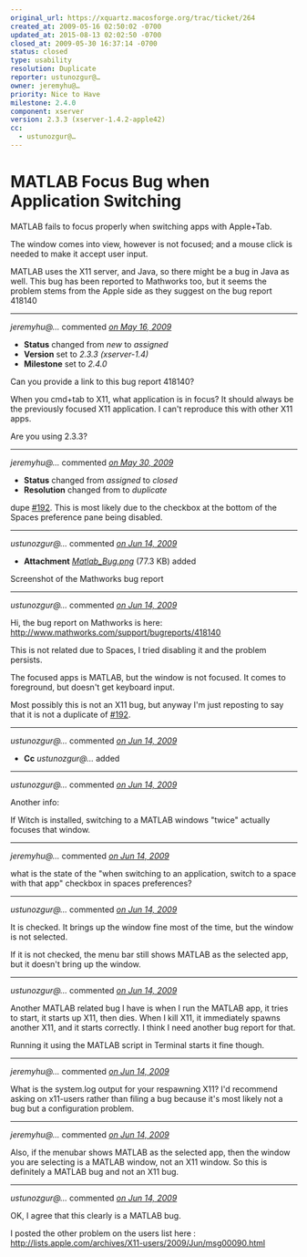 ```yaml
---
original_url: https://xquartz.macosforge.org/trac/ticket/264
created_at: 2009-05-16 02:50:02 -0700
updated_at: 2015-08-13 02:02:50 -0700
closed_at: 2009-05-30 16:37:14 -0700
status: closed
type: usability
resolution: Duplicate
reporter: ustunozgur@…
owner: jeremyhu@…
priority: Nice to Have
milestone: 2.4.0
component: xserver
version: 2.3.3 (xserver-1.4.2-apple42)
cc:
  - ustunozgur@…
---
```


MATLAB Focus Bug when Application Switching
===========================================


MATLAB fails to focus properly when switching apps with Apple+Tab.

The window comes into view, however is not focused; and a mouse click is needed to make it accept user input.

MATLAB uses the X11 server, and Java, so there might be a bug in Java as well. This bug has been reported to Mathworks too, but it seems the problem stems from the Apple side as they suggest on the bug report 418140



---

*jeremyhu@…* commented *[on May 16, 2009](https://xquartz.macosforge.org/trac/ticket/264#comment:1 "May 16, 2009 at 12:33 PM PDT")*

-   **Status** changed from *new* to *assigned*
-   **Version** set to *2.3.3 (xserver-1.4)*
-   **Milestone** set to *2.4.0*

Can you provide a link to this bug report 418140?

When you cmd+tab to X11, what application is in focus? It should always be the previously focused X11 application. I can't reproduce this with other X11 apps.

Are you using 2.3.3?



---

*jeremyhu@…* commented *[on May 30, 2009](https://xquartz.macosforge.org/trac/ticket/264#comment:2 "May 30, 2009 at 4:37 PM PDT")*

-   **Status** changed from *assigned* to *closed*
-   **Resolution** changed from to *duplicate*

dupe [\#⁠192](https://xquartz.macosforge.org/trac/ticket/192). This is most likely due to the checkbox at the bottom of the Spaces preference pane being disabled.



---

*ustunozgur@…* commented *[on Jun 14, 2009](https://xquartz.macosforge.org/trac/attachment/ticket/264/Matlab_Bug.png "June 14, 2009 at 4:01 AM PDT")*

-   **Attachment** *[Matlab\_Bug.png](../attachment/ticket/264/Matlab_Bug.png)* (77.3 KB) added

Screenshot of the Mathworks bug report



---

*ustunozgur@…* commented *[on Jun 14, 2009](https://xquartz.macosforge.org/trac/ticket/264#comment:3 "June 14, 2009 at 4:02 AM PDT")*

Hi, the bug report on Mathworks is here: <http://www.mathworks.com/support/bugreports/418140>

This is not related due to Spaces, I tried disabling it and the problem persists.

The focused apps is MATLAB, but the window is not focused. It comes to foreground, but doesn't get keyboard input.

Most possibly this is not an X11 bug, but anyway I'm just reposting to say that it is not a duplicate of [\#⁠192](https://xquartz.macosforge.org/trac/ticket/192).



---

*ustunozgur@…* commented *[on Jun 14, 2009](https://xquartz.macosforge.org/trac/ticket/264#comment:4 "June 14, 2009 at 4:03 AM PDT")*

-   **Cc** *ustunozgur@…* added



---

*ustunozgur@…* commented *[on Jun 14, 2009](https://xquartz.macosforge.org/trac/ticket/264#comment:5 "June 14, 2009 at 4:19 AM PDT")*

Another info:

If Witch is installed, switching to a MATLAB windows "twice" actually focuses that window.



---

*jeremyhu@…* commented *[on Jun 14, 2009](https://xquartz.macosforge.org/trac/ticket/264#comment:6 "June 14, 2009 at 7:25 AM PDT")*

what is the state of the "when switching to an application, switch to a space with that app" checkbox in spaces preferences?



---

*ustunozgur@…* commented *[on Jun 14, 2009](https://xquartz.macosforge.org/trac/ticket/264#comment:7 "June 14, 2009 at 7:27 AM PDT")*

It is checked. It brings up the window fine most of the time, but the window is not selected.

If it is not checked, the menu bar still shows MATLAB as the selected app, but it doesn't bring up the window.



---

*ustunozgur@…* commented *[on Jun 14, 2009](https://xquartz.macosforge.org/trac/ticket/264#comment:8 "June 14, 2009 at 7:29 AM PDT")*

Another MATLAB related bug I have is when I run the MATLAB app, it tries to start, it starts up X11, then dies. When I kill X11, it immediately spawns another X11, and it starts correctly. I think I need another bug report for that.

Running it using the MATLAB script in Terminal starts it fine though.



---

*jeremyhu@…* commented *[on Jun 14, 2009](https://xquartz.macosforge.org/trac/ticket/264#comment:9 "June 14, 2009 at 7:35 AM PDT")*

What is the system.log output for your respawning X11? I'd recommend asking on x11-users rather than filing a bug because it's most likely not a bug but a configuration problem.



---

*jeremyhu@…* commented *[on Jun 14, 2009](https://xquartz.macosforge.org/trac/ticket/264#comment:10 "June 14, 2009 at 7:36 AM PDT")*

Also, if the menubar shows MATLAB as the selected app, then the window you are selecting is a MATLAB window, not an X11 window. So this is definitely a MATLAB bug and not an X11 bug.



---

*ustunozgur@…* commented *[on Jun 14, 2009](https://xquartz.macosforge.org/trac/ticket/264#comment:11 "June 14, 2009 at 8:41 AM PDT")*

OK, I agree that this clearly is a MATLAB bug.

I posted the other problem on the users list here : <http://lists.apple.com/archives/X11-users/2009/Jun/msg00090.html>



